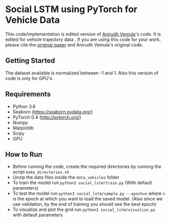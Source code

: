 # Social LSTM using PyTorch for Vehicle Data

This code/implementation is edited version of [Anirudh Vemula](https://github.com/vvanirudh/social-lstm-pytorch)'s code. It is edited for vehicle trajectory data . If you are using this code for your work, please cite the [original paper](http://cvgl.stanford.edu/papers/CVPR16_Social_LSTM.pdf) and Anirudh Vemula's original code.

## Getting Started

The dataset available is normalized between -1 and 1. Also this version of code is only for GPU's.


## Requirements
* Python 3.6
* Seaborn (https://seaborn.pydata.org/)
* PyTorch 0.4 (http://pytorch.org/)
* Numpy
* Matplotlib
* Scipy
* GPU

## How to Run
* Before running the code, create the required directories by running the script `make_directories.sh`
* Unzip the data files inside the `data_vehicles` folder
* To train the model run `python3 social_lstm/train.py` (With default parameters)
* To test the model run `python3 social_lstm/sample.py --epoch=n` where `n` is the epoch at which you want to load the saved model. (Also since we use validation, by the end of training you should see the best epoch)
* To visualize and plot the grid run `python3 social_lstm/visualize.py` with default parameters


